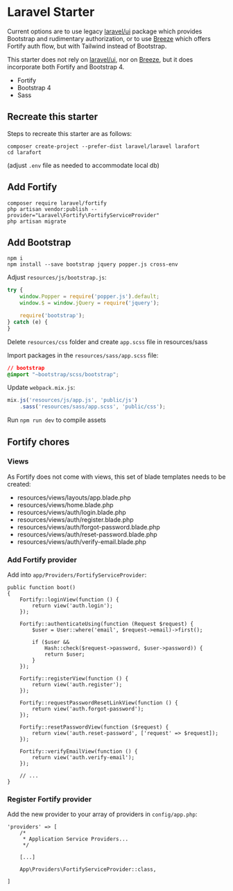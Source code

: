 # Laravel Starter

Current options are to use legacy [laravel/ui](https://github.com/laravel/ui) package which provides Bootstrap and rudimentary authorization, or to use [Breeze](https://github.com/laravel/breeze) which offers Fortify auth flow, but with Tailwind instead of Bootstrap.

This starter does not rely on [laravel/ui](https://github.com/laravel/ui), nor on [Breeze](https://github.com/laravel/breeze), but it does incorporate both Fortify and Bootstrap 4.

- Fortify
- Bootstrap 4
- Sass

## Recreate this starter

Steps to recreate this starter are as follows:

```
composer create-project --prefer-dist laravel/laravel larafort
cd larafort
```

(adjust ```.env``` file as needed to accommodate local db)

## Add Fortify

```
composer require laravel/fortify
php artisan vendor:publish --provider="Laravel\Fortify\FortifyServiceProvider"
php artisan migrate
```

## Add Bootstrap

```
npm i
npm install --save bootstrap jquery popper.js cross-env
```

Adjust ```resources/js/bootstrap.js```:

``` javascript
try {
    window.Popper = require('popper.js').default;
    window.$ = window.jQuery = require('jquery');

    require('bootstrap');
} catch (e) {
}
```

Delete ```resources/css``` folder and create ```app.scss``` file in resources/sass

Import packages in the ```resources/sass/app.scss``` file:

``` css
// bootstrap
@import "~bootstrap/scss/bootstrap";
```

Update ```webpack.mix.js```:

``` javascript
mix.js('resources/js/app.js', 'public/js')
    .sass('resources/sass/app.scss', 'public/css');
```

Run ```npm run dev``` to compile assets

## Fortify chores

### Views

As Fortify does not come with views, this set of blade templates needs to be created:

- resources/views/layouts/app.blade.php 
- resources/views/home.blade.php
- resources/views/auth/login.blade.php
- resources/views/auth/register.blade.php
- resources/views/auth/forgot-password.blade.php
- resources/views/auth/reset-password.blade.php
- resources/views/auth/verify-email.blade.php

### Add Fortify provider

Add into ```app/Providers/FortifyServiceProvider```:

```
public function boot()
{
    Fortify::loginView(function () {
        return view('auth.login');
    });

    Fortify::authenticateUsing(function (Request $request) {
        $user = User::where('email', $request->email)->first();

        if ($user &&
            Hash::check($request->password, $user->password)) {
            return $user;
        }
    });

    Fortify::registerView(function () {
        return view('auth.register');
    });

    Fortify::requestPasswordResetLinkView(function () {
        return view('auth.forgot-password');
    });

    Fortify::resetPasswordView(function ($request) {
        return view('auth.reset-password', ['request' => $request]);
    });

    Fortify::verifyEmailView(function () {
        return view('auth.verify-email');
    });

    // ...
}
```

### Register Fortify provider

Add the new provider to your array of providers in ```config/app.php```:


```
'providers' => [
    /*
     * Application Service Providers...
     */

    [...]

    App\Providers\FortifyServiceProvider::class,
    
]
```

